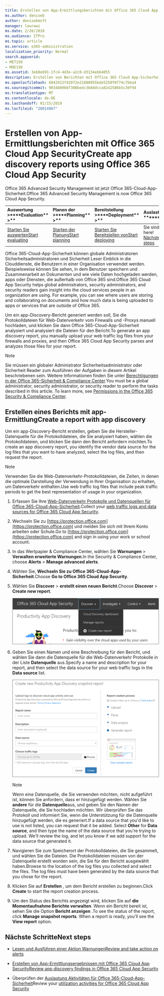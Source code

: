```yaml
---
title: Erstellen von App-Ermittlungsberichten mit Office 365 Cloud App Security
ms.author: deniseb
author: denisebmsft
manager: laurawi
ms.date: 2/26/2018
ms.audience: ITPro
ms.topic: article
ms.service: o365-administration
localization_priority: Normal
search.appverid:
- MET150
- MOE150
ms.assetid: 3e68e691-1fc4-4d3e-a2c0-d3134eb64055
description: Erstellen von Berichten mit Office 365 Cloud App-Sicherheit, mit denen Sie zu verstehen, wie Benutzern in Ihrer Organisation Office 365 und andere apps verwendet werden.
ms.openlocfilehash: 6842912f42072e21608955bde5250f0774c7bba4
ms.sourcegitcommit: 9034809b6f308bedc3b8ddcca8242586b5c30f94
ms.translationtype: MT
ms.contentlocale: de-DE
ms.lasthandoff: 01/15/2019
ms.locfileid: "28014867"
---
```

# <a name="create-app-discovery-reports-using-office-365-cloud-app-security"></a><span data-ttu-id="75e5b-103">Erstellen von App-Ermittlungsberichten mit Office 365 Cloud App Security</span><span class="sxs-lookup"><span data-stu-id="75e5b-103">Create app discovery reports using Office 365 Cloud App Security</span></span>

<span data-ttu-id="75e5b-104">Office 365 Advanced Security Management ist jetzt Office 365-Cloud-App-Sicherheit.</span><span class="sxs-lookup"><span data-stu-id="75e5b-104">Office 365 Advanced Security Management is now Office 365 Cloud App Security.</span></span>
  
|<span data-ttu-id="75e5b-105">Auswertung **\>**</span><span class="sxs-lookup"><span data-stu-id="75e5b-105">\*\*\*\*Evaluation\*\* \>\*\*</span></span>|<span data-ttu-id="75e5b-106">Planen der **\>**</span><span class="sxs-lookup"><span data-stu-id="75e5b-106">\*\*\*\*Planning\*\* \>\*\*</span></span>|<span data-ttu-id="75e5b-107">Bereitstellung **\>**</span><span class="sxs-lookup"><span data-stu-id="75e5b-107">\*\*\*\*Deployment\*\* \>\*\*</span></span>|<span data-ttu-id="75e5b-108">Auslastung \*\*\*</span><span class="sxs-lookup"><span data-stu-id="75e5b-108">\*\*\*\*Utilization\*\*\*\*</span></span>|
|:-----|:-----|:-----|:-----|
|[<span data-ttu-id="75e5b-109">Starten Sie auswerten</span><span class="sxs-lookup"><span data-stu-id="75e5b-109">Start evaluating</span></span>](office-365-cas-overview.md) <br/> |[<span data-ttu-id="75e5b-110">Starten der Planung</span><span class="sxs-lookup"><span data-stu-id="75e5b-110">Start planning</span></span>](get-ready-for-office-365-cas.md) <br/> |[<span data-ttu-id="75e5b-111">Starten Sie Bereitstellen von</span><span class="sxs-lookup"><span data-stu-id="75e5b-111">Start deploying</span></span>](turn-on-office-365-cas.md) <br/> |<span data-ttu-id="75e5b-112">Sie sind hier!</span><span class="sxs-lookup"><span data-stu-id="75e5b-112">You are here!</span></span>  <br/> [<span data-ttu-id="75e5b-113">Nächste Schritte</span><span class="sxs-lookup"><span data-stu-id="75e5b-113">Next steps</span></span>](#next-steps) <br/> |
   
<span data-ttu-id="75e5b-p101">Office 365-Cloud-App-Sicherheit können globale Administratoren Sicherheitsadministratoren und Sicherheit Leser Einblick in die Clouddienste, die Benutzern in einer Organisation verwendet werden. Beispielsweise können Sie sehen, in dem Benutzer speichern und Zusammenarbeit an Dokumenten und wie viele Daten hochgeladen werden, apps oder Diensten, die außerhalb von Office 365 sind.</span><span class="sxs-lookup"><span data-stu-id="75e5b-p101">Office 365 Cloud App Security helps global administrators, security administrators, and security readers gain insight into the cloud services people in an organization are using. For example, you can see where users are storing and collaborating on documents and how much data is being uploaded to apps or services that are outside of Office 365.</span></span>
  
<span data-ttu-id="75e5b-116">Um ein app-Discovery-Bericht generiert werden soll, Sie die Protokolldateien für Web-Datenverkehr vom Firewalls und -Proxys manuell hochladen, und klicken Sie dann Office 365-Cloud-App-Sicherheit analysiert und analysiert die Dateien für den Bericht.</span><span class="sxs-lookup"><span data-stu-id="75e5b-116">To generate an app discovery report, you manually upload your web traffic log files from your firewalls and proxies, and then Office 365 Cloud App Security parses and analyzes those files for your report.</span></span>
  
> [!NOTE]
> <span data-ttu-id="75e5b-p102">Sie müssen ein globaler Administrator Sicherheitsadministrator oder Sicherheit Reader zum Ausführen der Aufgaben in diesem Artikel beschriebenen sein. Weitere Informationen finden Sie unter [Berechtigungen in der Office 365-Sicherheit &amp; Compliance Center](permissions-in-the-security-and-compliance-center.md).</span><span class="sxs-lookup"><span data-stu-id="75e5b-p102">You must be a global administrator, security administrator, or security reader to perform the tasks described in this article. To learn more, see [Permissions in the Office 365 Security &amp; Compliance Center](permissions-in-the-security-and-compliance-center.md).</span></span> 
  
## <a name="create-a-report-with-app-discovery"></a><span data-ttu-id="75e5b-119">Erstellen eines Berichts mit app-Ermittlung</span><span class="sxs-lookup"><span data-stu-id="75e5b-119">Create a report with app discovery</span></span>

<span data-ttu-id="75e5b-120">Um ein app-Discovery-Bericht erstellen, geben Sie die Hersteller-Datenquelle für die Protokolldateien, die Sie analysiert haben, wählen die Protokolldateien, und klicken Sie dann den Bericht anfordern möchten.</span><span class="sxs-lookup"><span data-stu-id="75e5b-120">To create an app discovery report, you identify the vendor data source for the log files that you want to have analyzed, select the log files, and then request the report.</span></span>
  
> [!NOTE]
> <span data-ttu-id="75e5b-121">Verwenden Sie die Web-Datenverkehr-Protokolldateien, die Zeiten, in denen die optimale Darstellung der Verwendung in Ihrer Organisation zu erhalten, um Datenverkehr enthalten.</span><span class="sxs-lookup"><span data-stu-id="75e5b-121">Use web traffic log files that include peak traffic periods to get the best representation of usage in your organization.</span></span> 
  
1. <span data-ttu-id="75e5b-122">Erfassen Sie Ihre [Web-Datenverkehr Protokolle und Datenquellen für Office 365-Cloud-App-Sicherheit](web-traffic-logs-and-data-sources-for-ocas.md).</span><span class="sxs-lookup"><span data-stu-id="75e5b-122">Collect your [web traffic logs and data sources for Office 365 Cloud App Security](web-traffic-logs-and-data-sources-for-ocas.md).</span></span>
    
2. <span data-ttu-id="75e5b-123">Wechseln Sie zu [https://protection.office.com](https://protection.office.com) und melden Sie sich mit Ihrem Konto arbeiten oder Schule.</span><span class="sxs-lookup"><span data-stu-id="75e5b-123">Go to [https://protection.office.com](https://protection.office.com) and sign in using your work or school account.</span></span> 
    
3. <span data-ttu-id="75e5b-124">In das Wertpapier &amp; Compliance Center, wählen Sie **Warnungen** \> **Verwalten erweiterte Warnungen**.</span><span class="sxs-lookup"><span data-stu-id="75e5b-124">In the Security &amp; Compliance Center, choose **Alerts** \> **Manage advanced alerts**.</span></span>
    
4. <span data-ttu-id="75e5b-125">Wählen Sie, **Wechseln Sie zu Office 365-Cloud-App-Sicherheit**.</span><span class="sxs-lookup"><span data-stu-id="75e5b-125">Choose **Go to Office 365 Cloud App Security**.</span></span>
    
5. <span data-ttu-id="75e5b-126">Wählen Sie **Discover** \> **erstellt einen neuen Bericht**.</span><span class="sxs-lookup"><span data-stu-id="75e5b-126">Choose **Discover** \> **Create new report**.</span></span>
    
    ![Wählen Sie im Office 365 CAS-Portal Discover](media/73b5299f-94b5-49dd-a00f-154d188eb2c5.png)
  
6. <span data-ttu-id="75e5b-128">Geben Sie einen Namen und eine Beschreibung für den Bericht, und wählen Sie dann die Datenquelle für die Web-Datenverkehr Protokolle in der Liste **Datenquelle** aus.</span><span class="sxs-lookup"><span data-stu-id="75e5b-128">Specify a name and description for your report, and then select the data source for your web traffic logs in the **Data source** list.</span></span> 
    
    ![Wählen Sie in Office 365-CAS Discover \> erstellen neuen Bericht](media/22e660f0-5eb2-49fa-9fea-f88a5809a07b.png)
  
    > [!NOTE]
    > <span data-ttu-id="75e5b-p103">Wenn eine Datenquelle, die Sie verwenden möchten, nicht aufgeführt ist, können Sie anfordern, dass er hinzugefügt werden. Wählen Sie **andere** für die **Datenquelle**aus, und geben Sie den Namen der Datenquelle, die Sie hochladen möchten. Wir überprüfen Sie das Protokoll und informiert Sie, wenn die Unterstützung für die Datenquelle hinzugefügt werden, die es generiert.</span><span class="sxs-lookup"><span data-stu-id="75e5b-p103">If a data source that you'd like to use is not listed, you can request that it be added. Select **Other** for **Data source**, and then type the name of the data source that you're trying to upload. We'll review the log, and let you know if we add support for the data source that generated it.</span></span> 
  
7. <span data-ttu-id="75e5b-p104">Navigieren Sie zum Speicherort der Protokolldateien, die Sie gesammelt, und wählen Sie die Dateien. Die Protokolldateien müssen von der Datenquelle erstellt worden sein, die Sie für den Bericht ausgewählt haben.</span><span class="sxs-lookup"><span data-stu-id="75e5b-p104">Browse to the location of the log files you collected and select the files. The log files must have been generated by the data source that you chose for the report.</span></span>
    
8. <span data-ttu-id="75e5b-135">Klicken Sie auf **Erstellen** , um dem Bericht erstellen zu beginnen.</span><span class="sxs-lookup"><span data-stu-id="75e5b-135">Click **Create** to start the report creation process.</span></span> 
    
9. <span data-ttu-id="75e5b-p105">Um den Status des Berichts angezeigt wird, klicken Sie auf **die Momentaufnahme Berichte verwalten**. Wenn ein Bericht bereit ist, sehen Sie die Option **Bericht anzeigen** .</span><span class="sxs-lookup"><span data-stu-id="75e5b-p105">To see the status of the report, click **Manage snapshot reports**. When a report is ready, you'll see the **View report** option.</span></span> 
    
## <a name="next-steps"></a><span data-ttu-id="75e5b-138">Nächste Schritte</span><span class="sxs-lookup"><span data-stu-id="75e5b-138">Next steps</span></span>

- [<span data-ttu-id="75e5b-139">Lesen und Ausführen einer Aktion Warnungen</span><span class="sxs-lookup"><span data-stu-id="75e5b-139">Review and take action on alerts</span></span>](review-office-365-cas-alerts.md)
    
- [<span data-ttu-id="75e5b-140">Erstellen von App-Ermittlungsergebnissen mit Office 365 Cloud App Security</span><span class="sxs-lookup"><span data-stu-id="75e5b-140">Review app discovery findings in Office 365 Cloud App Security</span></span>](review-app-discovery-findings-in-ocas.md)
    
- <span data-ttu-id="75e5b-141">Überprüfen der [Auslastung Aktivitäten für Office 365-Cloud-App-Sicherheit](utilization-activities-for-ocas.md)</span><span class="sxs-lookup"><span data-stu-id="75e5b-141">Review your [utilization activities for Office 365 Cloud App Security](utilization-activities-for-ocas.md)</span></span>
    

